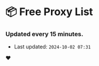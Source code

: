 # :package: Free Proxy List
### Updated every 15 minutes.

- Last updated: `2024-10-02 07:31`

:heart:
